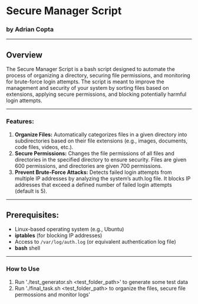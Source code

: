 # Secure Manager Script
### by Adrian Copta

---

## Overview
The Secure Manager Script is a bash script designed to automate the process of organizing a directory, securing file permissions, and monitoring for brute-force login attempts. The script is meant to improve the management and security of your system by sorting files based on extensions, applying secure permissions, and blocking potentially harmful login attempts.

---

### Features:
1. **Organize Files:** Automatically categorizes files in a given directory into subdirectories based on their file extensions (e.g., images, documents, code files, videos, etc.).
2. **Secure Permissions:** Changes the file permissions of all files and directories in the specified directory to ensure security. Files are given 600 permissions, and directories are given 700 permissions.
3. **Prevent Brute-Force Attacks:** Detects failed login attempts from multiple IP addresses by analyzing the system’s auth.log file. It blocks IP addresses that exceed a defined number of failed login attempts (default is 5).

---

## Prerequisites:
- Linux-based operating system (e.g., Ubuntu)
- **iptables** (for blocking IP addresses)
- Access to `/var/log/auth.log` (or equivalent authentication log file)
- **bash** shell

---

### How to Use
1. Run './test_generator.sh <test_folder_path>' to generate some test data
2. Run './final_task.sh <test_folder_path> to organize the files, secure file permossions and monitor logs'